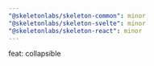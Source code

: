 ```yaml
---
"@skeletonlabs/skeleton-common": minor
"@skeletonlabs/skeleton-svelte": minor
"@skeletonlabs/skeleton-react": minor
---
```


feat: collapsible
  